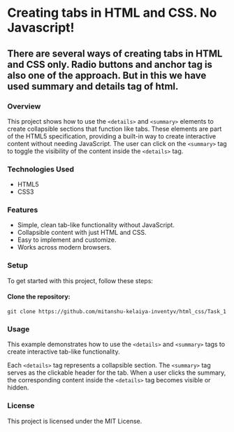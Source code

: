 # Creating tabs in HTML and CSS. No Javascript!
## There are several ways of creating tabs in HTML and CSS only. Radio buttons and anchor tag is also one of the approach. But in this we have used summary and details tag of html.
### Overview 
This project shows how to use the `<details>` and `<summary>` elements to create collapsible sections that function like tabs. These elements are part of the HTML5 specification, providing a built-in way to create interactive content without needing JavaScript. The user can click on the `<summary>` tag to toggle the visibility of the content inside the `<details>` tag.

### Technologies Used
- HTML5
- CSS3

### Features
- Simple, clean tab-like functionality without JavaScript.
- Collapsible content with just HTML and CSS.
- Easy to implement and customize.
- Works across modern browsers.

### Setup
To get started with this project, follow these steps:

#### Clone the repository:

`git clone https://github.com/mitanshu-kelaiya-inventyv/html_css/Task_1`

### Usage
This example demonstrates how to use the `<details>` and `<summary>` tags to create interactive tab-like functionality.

Each `<details>` tag represents a collapsible section.
The `<summary>` tag serves as the clickable header for the tab.
When a user clicks the summary, the corresponding content inside the `<details>` tag becomes visible or hidden.

### License
This project is licensed under the MIT License.

